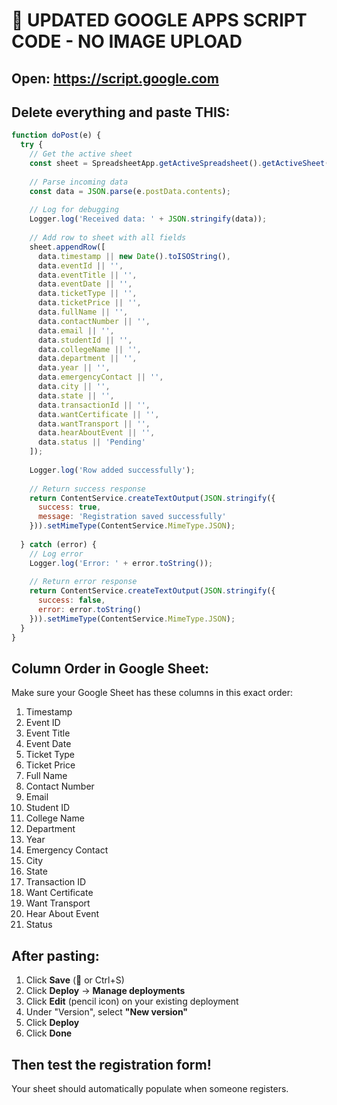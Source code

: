 # 🚨 UPDATED GOOGLE APPS SCRIPT CODE - NO IMAGE UPLOAD

## Open: https://script.google.com

## Delete everything and paste THIS:

```javascript
function doPost(e) {
  try {
    // Get the active sheet
    const sheet = SpreadsheetApp.getActiveSpreadsheet().getActiveSheet();
    
    // Parse incoming data
    const data = JSON.parse(e.postData.contents);
    
    // Log for debugging
    Logger.log('Received data: ' + JSON.stringify(data));
    
    // Add row to sheet with all fields
    sheet.appendRow([
      data.timestamp || new Date().toISOString(),
      data.eventId || '',
      data.eventTitle || '',
      data.eventDate || '',
      data.ticketType || '',
      data.ticketPrice || '',
      data.fullName || '',
      data.contactNumber || '',
      data.email || '',
      data.studentId || '',
      data.collegeName || '',
      data.department || '',
      data.year || '',
      data.emergencyContact || '',
      data.city || '',
      data.state || '',
      data.transactionId || '',
      data.wantCertificate || '',
      data.wantTransport || '',
      data.hearAboutEvent || '',
      data.status || 'Pending'
    ]);
    
    Logger.log('Row added successfully');
    
    // Return success response
    return ContentService.createTextOutput(JSON.stringify({ 
      success: true,
      message: 'Registration saved successfully'
    })).setMimeType(ContentService.MimeType.JSON);
    
  } catch (error) {
    // Log error
    Logger.log('Error: ' + error.toString());
    
    // Return error response
    return ContentService.createTextOutput(JSON.stringify({ 
      success: false, 
      error: error.toString() 
    })).setMimeType(ContentService.MimeType.JSON);
  }
}
```

## Column Order in Google Sheet:

Make sure your Google Sheet has these columns in this exact order:

1. Timestamp
2. Event ID
3. Event Title
4. Event Date
5. Ticket Type
6. Ticket Price
7. Full Name
8. Contact Number
9. Email
10. Student ID
11. College Name
12. Department
13. Year
14. Emergency Contact
15. City
16. State
17. Transaction ID
18. Want Certificate
19. Want Transport
20. Hear About Event
21. Status

## After pasting:

1. Click **Save** (💾 or Ctrl+S)
2. Click **Deploy** → **Manage deployments**
3. Click **Edit** (pencil icon) on your existing deployment
4. Under "Version", select **"New version"**
5. Click **Deploy**
6. Click **Done**

## Then test the registration form!

Your sheet should automatically populate when someone registers.

